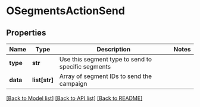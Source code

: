# OSegmentsActionSend

## Properties
Name | Type | Description | Notes
------------ | ------------- | ------------- | -------------
**type** | **str** | Use this segment type to send to specific segments | 
**data** | **list[str]** | Array of segment IDs to send the campaign | 

[[Back to Model list]](../README.md#documentation-for-models) [[Back to API list]](../README.md#documentation-for-api-endpoints) [[Back to README]](../README.md)


